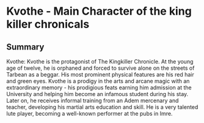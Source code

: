 # Kvothe - Main Character of the king killer chronicals
## Summary
Kvothe: Kvothe is the protagonist of The Kingkiller Chronicle. At the young age of twelve, he is orphaned and forced to survive alone on the streets of Tarbean as a beggar. His most prominent physical features are his red hair and green eyes. Kvothe is a prodigy in the arts and arcane magic with an extraordinary memory - his prodigious feats earning him admission at the University and helping him become an infamous student during his stay. Later on, he receives informal training from an Adem mercenary and teacher, developing his martial arts education and skill. He is a very talented lute player, becoming a well-known performer at the pubs in Imre. 